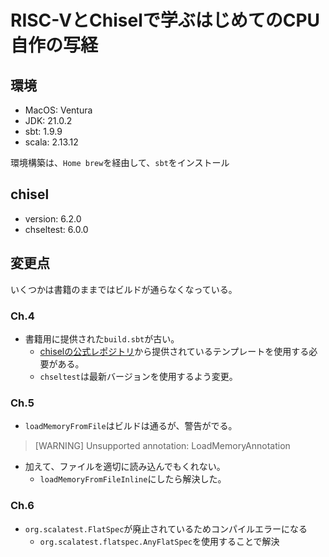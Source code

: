 # RISC-VとChiselで学ぶはじめてのCPU自作の写経

## 環境

* MacOS: Ventura
* JDK: 21.0.2
* sbt: 1.9.9
* scala: 2.13.12

環境構築は、`Home brew`を経由して、`sbt`をインストール

## chisel

* version: 6.2.0
* chseltest: 6.0.0

## 変更点

いくつかは書籍のままではビルドが通らなくなっている。

### Ch.4

* 書籍用に提供された`build.sbt`が古い。
  * [chiselの公式レポジトリ]()から提供されているテンプレートを使用する必要がある。
  * `chseltest`は最新バージョンを使用するよう変更。

### Ch.5

* `loadMemoryFromFile`はビルドは通るが、警告がでる。

> [WARNING] Unsupported annotation: LoadMemoryAnnotation

* 加えて、ファイルを適切に読み込んでもくれない。
  * `loadMemoryFromFileInline`にしたら解決した。

### Ch.6

* `org.scalatest.FlatSpec`が廃止されているためコンパイルエラーになる
  * `org.scalatest.flatspec.AnyFlatSpec`を使用することで解決
